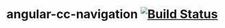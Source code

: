 # angular-cc-navigation [![Build Status](https://travis-ci.org/mnitschke/angular-cc-navigation.svg?branch=master)](https://travis-ci.org/mnitschke/angular-cc-navigation)